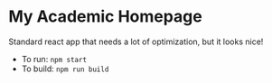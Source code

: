 # My Academic Homepage

Standard react app that needs a lot of optimization, but it looks nice!

- To run: `npm start`
- To build: `npm run build`

